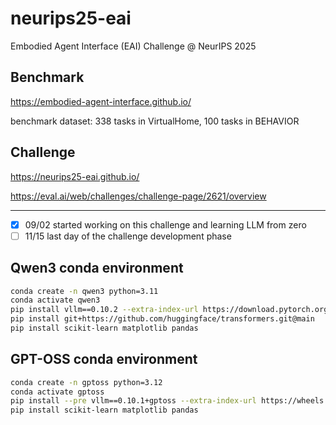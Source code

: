 # neurips25-eai

Embodied Agent Interface (EAI) Challenge @ NeurIPS 2025

## Benchmark

https://embodied-agent-interface.github.io/

benchmark dataset: 338 tasks in VirtualHome, 100 tasks in BEHAVIOR

## Challenge

https://neurips25-eai.github.io/

https://eval.ai/web/challenges/challenge-page/2621/overview


---

- [x] 09/02 started working on this challenge and learning LLM from zero
- [ ] 11/15 last day of the challenge development phase

## Qwen3 conda environment
```bash
conda create -n qwen3 python=3.11
conda activate qwen3
pip install vllm==0.10.2 --extra-index-url https://download.pytorch.org/whl/cu128
pip install git+https://github.com/huggingface/transformers.git@main
pip install scikit-learn matplotlib pandas
```

## GPT-OSS conda environment
```bash
conda create -n gptoss python=3.12
conda activate gptoss
pip install --pre vllm==0.10.1+gptoss --extra-index-url https://wheels.vllm.ai/gpt-oss/ --extra-index-url https://download.pytorch.org/whl/nightly/cu128
pip install scikit-learn matplotlib pandas
```
